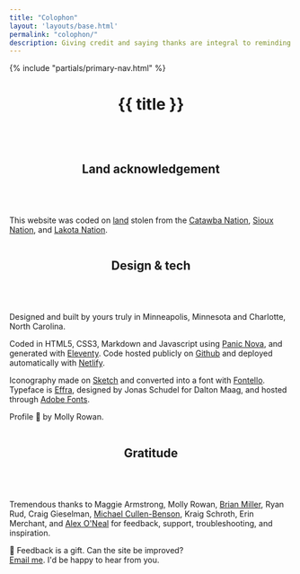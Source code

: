 ```yaml
---
title: "Colophon"
layout: 'layouts/base.html'
permalink: "colophon/"
description: Giving credit and saying thanks are integral to reminding ourselves that we never do anything alone.
---
```


{% include "partials/primary-nav.html" %}

<div class="container-narrow">
	<div class="row">
		<header class="greeting">
			<h1>{{ title }}</h1>
		</header>
	</div>
</div>

<section id="land-acknowledgement">
	<div class="container-narrow">
		<div class="row">
			<div class="column">
				<header>
					<h2>Land acknowledgement</h2>
				</header>
			</div>
			<div class="double-column">
				<p>This website was coded on <a href="https://native-land.ca">land</a> stolen from the <a href="https://www.catawba.com">Catawba Nation</a>, <a href="https://shakopeedakota.org">Sioux Nation</a>, and <a href="http://aktalakota.stjo.org">Lakota Nation</a>.</p>
			</div>
		</div>
	</div>
</section>

<section id="design-tech">
	<div class="container-narrow">
		<div class="row">
			<div class="column">
				<header>
					<h2>Design & tech</h2>
				</header>
			</div>
			<div class="double-column">
				<p>Designed and built by yours truly in Minneapolis, Minnesota and Charlotte, North Carolina.</p>
				<p>Coded in HTML5, CSS3, Markdown and Javascript using <a href="https://nova.app">Panic Nova</a>, and generated with <a href="https://www.11ty.dev">Eleventy</a>. Code hosted publicly on <a href="https://github.com/jshbrtz/jshbrtz.com">Github</a> and deployed automatically with <a href="https://www.netlify.com">Netlify</a>.</p>
				<p>Iconography made on <a href="https://www.sketch.com">Sketch</a> and converted into a font with <a href="https://fontello.com">Fontello</a>. Typeface is <a href="https://www.daltonmaag.com/library/effra">Effra</a>, designed by Jonas Schudel for Dalton Maag, and hosted through <a href="https://fonts.adobe.com">Adobe Fonts</a>.</p>
				<p>Profile &#128248; by Molly Rowan.</p>
		</div>
	</div>
</section>

<section id="gratitude">
	<div class="container-narrow">
		<div class="row">
			<div class="column">
				<header>
					<h2>Gratitude</h2>
				</header>
			</div>
			<div class="double-column">
				<p>Tremendous thanks to Maggie Armstrong, Molly Rowan, <a href="https://brianchmiller.com">Brian Miller</a>, Ryan Rud, Craig Gieselman, <a href="http://www.michaelcullenbenson.com/index.html">Michael Cullen-Benson</a>, Kraig Schroth, Erin Merchant, and <a href="https://aeoneal.com/">Alex O'Neal</a> for feedback, support, troubleshooting, and inspiration.</p>
				<p>&#127873; Feedback is a gift. Can the site be improved?<br><a href="{{ site.email }}">Email me</a>. I'd be happy to hear from you.</p>
			</div>
		</div>
	</div>
</section>